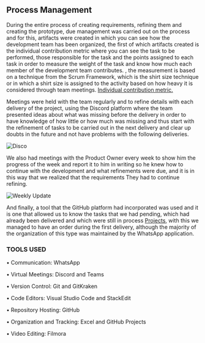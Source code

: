 ## Process Management

During the entire process of creating requirements, refining them and creating the prototype, due management was carried out on the process and for this, artifacts were created in which you can see how the development team has been organized, the first of which artifacts created is the individual contribution metric where you can see the task to be performed, those responsible for the task and the points assigned to each task in order to measure the weight of the task and know how much each member of the development team contributes. , the measurement is based on a technique from the Scrum Framework, which is the shirt size technique or in which a shirt size is assigned to the activity based on how heavy it is considered through team meetings. [Individual contribution metric.](https://github.com/hjanssena/FIS-Proyecto/tree/TerceraEntrega/Activities%20score)

Meetings were held with the team regularly and to refine details with each delivery of the project, using the Discord platform where the team presented ideas about what was missing before the delivery in order to have knowledge of how little or how much was missing and thus start with the refinement of tasks to be carried out in the next delivery and clear up doubts in the future and not have problems with the following deliveries.

![Disco](https://atsuro0.s-ul.eu/OOBUn6bU)

We also had meetings with the Product Owner every week to show him the progress of the week and report it to him in writing so he knew how to continue with the development and what refinements were due, and it is in this way that we realized that the requirements They had to continue refining. 

![Weekly Update](https://atsuro0.s-ul.eu/HGU4p2vN)  

And finally, a tool that the GitHub platform had incorporated was used and it is one that allowed us to know the tasks that we had pending, which had already been delivered and which were still in process [Projects](https://github.com/hjanssena/FIS-Proyecto/projects), with this we managed to have an order during the first delivery, although the majority of the organization of this type was maintained by the WhatsApp application.

### TOOLS USED

• Communication: WhatsApp

• Virtual Meetings: Discord and Teams

• Version Control: Git and GitKraken

• Code Editors: Visual Studio Code and StackEdit

• Repository Hosting: GitHub

• Organization and Tracking: Excel and GitHub Projects

• Video Editing: Filmora
